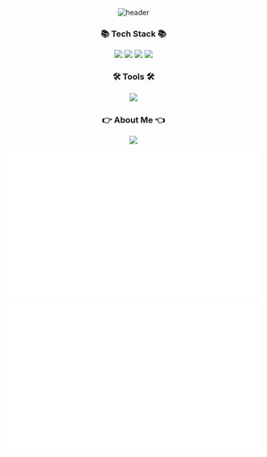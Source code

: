 <div align="center">

![header](https://capsule-render.vercel.app/api?type=slice&text=Jaehyun-Park&fontSize=50&height=200&desc=jaehyun-github&color=000012&fontColor=ffffff&fontAlign=75&fontAlignY=20&descAlign=85&descAlignY=35&rotate=13)


 <h3 align="center">📚 Tech Stack 📚</h3>

  <img src="https://img.shields.io/badge/HTML-E34F26?style=flat&logo=HTML5&logoColor=white"/></a>
  <img src="https://img.shields.io/badge/CSS-1572B6?style=flat&logo=CSS3&logoColor=white"/></a>
  <img src="https://img.shields.io/badge/JavaScript-F7DF1E?style=flat&logo=JavaScript&logoColor=000000"/></a>
  <img src="https://img.shields.io/badge/React-61DAFB?style=flat&logo=React&logoColor=000000"/></a>

 <h3 align"center"> 🛠 Tools 🛠 </h3>
 
  <img src="https://img.shields.io/badge/Visual Studio Code-007ACC?style=flat&logo=Visual Studio Code&logoColor=white"/></a>

 <h3 align="center">👉 About Me 👈</h3>

<a href="https://www.instagram.com/jh._.stinger/"><img src="https://img.shields.io/badge/Instagram-E4405F?style=flat&logo=Instagram&logoColor=white&link=https://www.instagram.com/jh._.stinger/"/></a>


![](https://github.com/jaehyun-github/github-stats-transparent/blob/output/generated/overview.svg)
![](https://github.com/jaehyun-github/github-stats-transparent/blob/output/generated/languages.svg)

</div>
